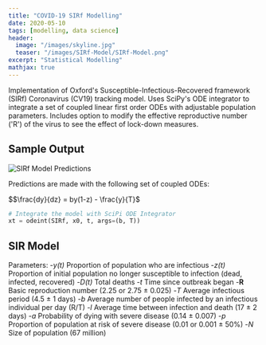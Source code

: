 ```yaml
---
title: "COVID-19 SIRf Modelling"
date: 2020-05-10
tags: [modelling, data science]
header:
  image: "/images/skyline.jpg"
  teaser: "/images/SIRf-Model/SIRf-Model.png"
excerpt: "Statistical Modelling"
mathjax: true
---
```


Implementation of Oxford's Susceptible-Infectious-Recovered framework (SIRf) Coronavirus (CV19) tracking model. Uses SciPy's ODE integrator to integrate a set of coupled linear first order ODEs with adjustable population parameters. Includes option to modify the effective reproductive number ('R') of the virus to see the effect of lock-down measures.


## Sample Output

<img src="{{ site.url }}{{ site.baseurl }}/images/SIRf-Model/SIRf-Model.png" alt="SIRf Model Predictions">

Predictions are made with the following set of coupled ODEs:

$$\frac{dy}{dz} = by(1-z) - \frac{y}{T}$

```python
# Integrate the model with SciPi ODE Integrator
xt = odeint(SIRf, x0, t, args=(b, T))
```

## SIR Model

Parameters:
  -*y(t)*  Proportion of population who are infectious
  -*z(t)* Proportion of initial population no longer susceptible to infection (dead, infected, recovered)
  -*D(t)*  Total deaths
  -*t*  Time since outbreak began
  -**R**  Basic reproduction number (2.25 or 2.75 ± 0.025)
  -*T*  Average infectious period (4.5 ± 1 days)
  -*b*  Average number of people infected by an infectious individual per day (R/T)
  -*l*  Average time between infection and death (17 ± 2 days)
  -*a*  Probability of dying with severe disease (0.14 ± 0.007)
  -*p*  Proportion of population at risk of severe disease (0.01 or 0.001 ± 50%)
  -*N*  Size of population (67 million)
